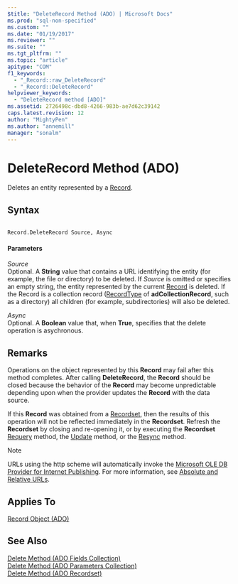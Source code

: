 ```yaml
---
$title: "DeleteRecord Method (ADO) | Microsoft Docs"
ms.prod: "sql-non-specified"
ms.custom: ""
ms.date: "01/19/2017"
ms.reviewer: ""
ms.suite: ""
ms.tgt_pltfrm: ""
ms.topic: "article"
apitype: "COM"
f1_keywords: 
  - "_Record::raw_DeleteRecord"
  - "_Record::DeleteRecord"
helpviewer_keywords: 
  - "DeleteRecord method [ADO]"
ms.assetid: 2726498c-dbd8-4266-983b-ae7d62c39142
caps.latest.revision: 12
author: "MightyPen"
ms.author: "annemill"
manager: "sonalm"
---
```

# DeleteRecord Method (ADO)
Deletes an entity represented by a [Record](../../../ado/reference/ado-api/record-object-ado.md).  
  
## Syntax  
  
```  
  
Record.DeleteRecord Source, Async  
```  
  
#### Parameters  
 *Source*  
 Optional. A **String** value that contains a URL identifying the entity (for example, the file or directory) to be deleted. If *Source* is omitted or specifies an empty string, the entity represented by the current [Record](../../../ado/reference/ado-api/record-object-ado.md) is deleted. If the Record is a collection record ([RecordType](../../../ado/reference/ado-api/recordtype-property-ado.md) of **adCollectionRecord**, such as a directory) all children (for example, subdirectories) will also be deleted.  
  
 *Async*  
 Optional. A **Boolean** value that, when **True**, specifies that the delete operation is asychronous.  
  
## Remarks  
 Operations on the object represented by this **Record** may fail after this method completes. After calling **DeleteRecord**, the **Record** should be closed because the behavior of the **Record** may become unpredictable depending upon when the provider updates the **Record** with the data source.  
  
 If this **Record** was obtained from a [Recordset](../../../ado/reference/ado-api/recordset-object-ado.md), then the results of this operation will not be reflected immediately in the **Recordset**. Refresh the **Recordset** by closing and re-opening it, or by executing the **Recordset** [Requery](../../../ado/reference/ado-api/requery-method.md) method, the [Update](../../../ado/reference/ado-api/update-method.md) method, or the [Resync](../../../ado/reference/ado-api/resync-method.md) method.  
  
> [!NOTE]
>  URLs using the http scheme will automatically invoke the [Microsoft OLE DB Provider for Internet Publishing](../../../ado/guide/appendixes/microsoft-ole-db-provider-for-internet-publishing.md). For more information, see [Absolute and Relative URLs](../../../ado/guide/data/absolute-and-relative-urls.md).  
  
## Applies To  
 [Record Object (ADO)](../../../ado/reference/ado-api/record-object-ado.md)  
  
## See Also  
 [Delete Method (ADO Fields Collection)](../../../ado/reference/ado-api/delete-method-ado-fields-collection.md)   
 [Delete Method (ADO Parameters Collection)](../../../ado/reference/ado-api/delete-method-ado-parameters-collection.md)   
 [Delete Method (ADO Recordset)](../../../ado/reference/ado-api/delete-method-ado-recordset.md)